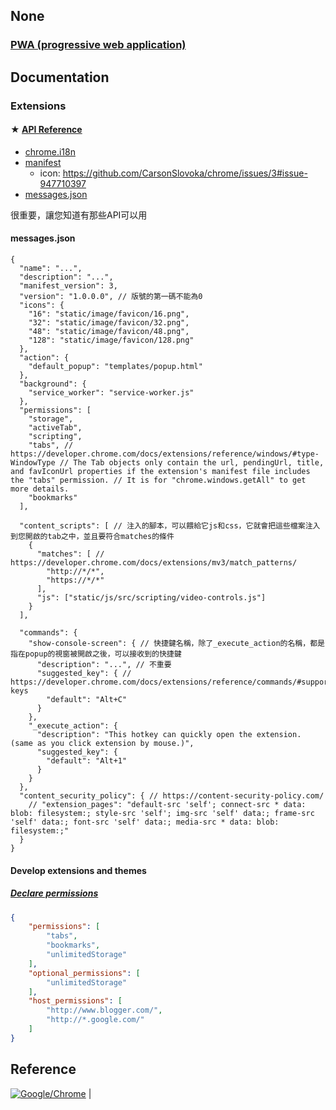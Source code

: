 ## None

### [PWA (progressive web application)](https://en.wikipedia.org/wiki/Progressive_web_application)


## Documentation

### Extensions

#### ★ [API Reference](https://developer.chrome.com/docs/extensions/reference/)

- [chrome.i18n](https://developer.chrome.com/docs/extensions/reference/i18n/)
- [manifest](https://developer.chrome.com/docs/extensions/mv3/manifest/#overview)
  - icon: https://github.com/CarsonSlovoka/chrome/issues/3#issue-947710397
- [messages.json](https://developer.chrome.com/docs/extensions/mv3/i18n-messages/#overview)

很重要，讓您知道有那些API可以用


#### messages.json

```json5
{
  "name": "...",
  "description": "...",
  "manifest_version": 3,
  "version": "1.0.0.0", // 版號的第一碼不能為0
  "icons": {
    "16": "static/image/favicon/16.png",
    "32": "static/image/favicon/32.png",
    "48": "static/image/favicon/48.png",
    "128": "static/image/favicon/128.png"
  },
  "action": {
    "default_popup": "templates/popup.html"
  },
  "background": {
    "service_worker": "service-worker.js"
  },
  "permissions": [
    "storage",
    "activeTab",
    "scripting",
    "tabs", // https://developer.chrome.com/docs/extensions/reference/windows/#type-WindowType // The Tab objects only contain the url, pendingUrl, title, and favIconUrl properties if the extension's manifest file includes the "tabs" permission. // It is for "chrome.windows.getAll" to get more details.
    "bookmarks"
  ],

  "content_scripts": [ // 注入的腳本，可以餵給它js和css，它就會把這些檔案注入到您開啟的tab之中，並且要符合matches的條件
    {
      "matches": [ // https://developer.chrome.com/docs/extensions/mv3/match_patterns/
        "http://*/*",
        "https://*/*"
      ],
      "js": ["static/js/src/scripting/video-controls.js"]
    }
  ],

  "commands": {
    "show-console-screen": { // 快捷鍵名稱，除了_execute_action的名稱，都是指在popup的視窗被開啟之後，可以接收到的快捷鍵
      "description": "...", // 不重要
      "suggested_key": { // https://developer.chrome.com/docs/extensions/reference/commands/#supported-keys
        "default": "Alt+C"
      }
    },
    "_execute_action": {
      "description": "This hotkey can quickly open the extension. (same as you click extension by mouse.)",
      "suggested_key": {
        "default": "Alt+1"
      }
    }
  },
  "content_security_policy": { // https://content-security-policy.com/
    // "extension_pages": "default-src 'self'; connect-src * data: blob: filesystem:; style-src 'self'; img-src 'self' data:; frame-src 'self' data:; font-src 'self' data:; media-src * data: blob: filesystem:;"
  }
}

```


#### Develop extensions and themes

##### [Declare permissions](https://developer.chrome.com/docs/extensions/mv3/declare_permissions/)

```json
{
    "permissions": [
        "tabs",
        "bookmarks",
        "unlimitedStorage"
    ],
    "optional_permissions": [
        "unlimitedStorage"
    ],
    "host_permissions": [
        "http://www.blogger.com/",
        "http://*.google.com/"
    ]
}
```


## Reference
[![Google/Chrome](https://github-readme-stats.vercel.app/api/pin?username=GoogleChrome&repo=chrome-extensions-samples)](https://github.com/GoogleChrome/chrome-extensions-samples/tree/main/tutorials) |
